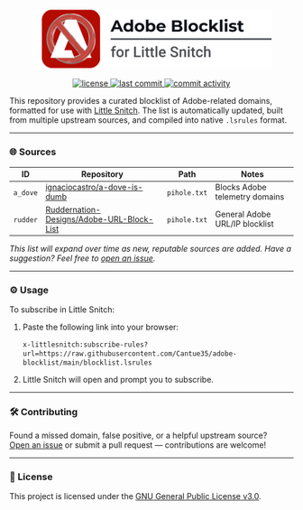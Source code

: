 <p align="center">
  <a href="https://github.com/Cantue35/adobe-blocklist" target="_blank">
    <picture>
      <!-- Dark mode -->
      <source media="(prefers-color-scheme: dark)"
              srcset="https://raw.githubusercontent.com/Cantue35/adobe-blocklist/main/data/blocklistbanner-dark.png">
      <!-- Light mode -->
      <source media="(prefers-color-scheme: light)"
              srcset="https://raw.githubusercontent.com/Cantue35/adobe-blocklist/main/data/blocklistbanner-light.png">
      <!-- Fallback (shown if no prefers-color-scheme support) -->
      <img src="https://raw.githubusercontent.com/Cantue35/adobe-blocklist/main/data/blocklistbanner-light.png"
           width="425"
           alt="Adobe Blocklist for Little Snitch — project banner">
    </picture>
  </a>
</p>

<p align="center">
  <a href="https://github.com/Cantue35/adobe-blocklist/blob/main/LICENSE">
    <img src="https://img.shields.io/github/license/Cantue35/adobe-blocklist" alt="license">
  </a>
  <a href="https://github.com/Cantue35/adobe-blocklist/commits/main">
    <img src="https://img.shields.io/github/last-commit/Cantue35/adobe-blocklist" alt="last commit">
  </a>
  <a href="https://github.com/Cantue35/adobe-blocklist/commits/main">
    <img src="https://img.shields.io/github/commit-activity/m/Cantue35/adobe-blocklist" alt="commit activity">
  </a>
</p>

This repository provides a curated blocklist of Adobe-related domains, formatted for use with [Little Snitch](https://www.obdev.at/products/littlesnitch/index.html). The list is automatically updated, built from multiple upstream sources, and compiled into native `.lsrules` format.

---

### 🌐 Sources

| ID       | Repository                                                                 | Path         | Notes                                     |
|----------|----------------------------------------------------------------------------|--------------|-------------------------------------------|
| `a_dove` | [ignaciocastro/a-dove-is-dumb](https://github.com/ignaciocastro/a-dove-is-dumb) | `pihole.txt` | Blocks Adobe telemetry domains            |
| `rudder` | [Ruddernation-Designs/Adobe-URL-Block-List](https://github.com/Ruddernation-Designs/Adobe-URL-Block-List) | `pihole.txt` | General Adobe URL/IP blocklist            |

<p align="left"><i>
This list will expand over time as new, reputable sources are added.  
Have a suggestion? Feel free to <a href="https://github.com/Cantue35/adobe-blocklist/issues">open an issue</a>.
</i></p>

---

### ⚙️ Usage

To subscribe in Little Snitch:

1. Paste the following link into your browser:

   ```
   x-littlesnitch:subscribe-rules?url=https://raw.githubusercontent.com/Cantue35/adobe-blocklist/main/blocklist.lsrules
   ```

2. Little Snitch will open and prompt you to subscribe.

---

### 🛠 Contributing

Found a missed domain, false positive, or a helpful upstream source?  
[Open an issue](https://github.com/Cantue35/adobe-blocklist/issues) or submit a pull request — contributions are welcome!

---

### 📄 License

This project is licensed under the [GNU General Public License v3.0](LICENSE).
